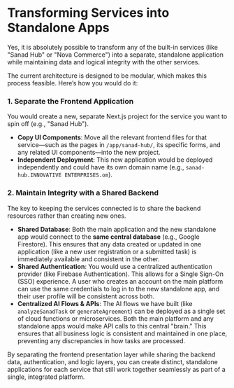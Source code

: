 # Transforming Services into Standalone Apps

Yes, it is absolutely possible to transform any of the built-in services (like "Sanad Hub" or "Nova Commerce") into a separate, standalone application while maintaining data and logical integrity with the other services.

The current architecture is designed to be modular, which makes this process feasible. Here’s how you would do it:

### 1. Separate the Frontend Application

You would create a new, separate Next.js project for the service you want to spin off (e.g., "Sanad Hub").

-   **Copy UI Components**: Move all the relevant frontend files for that service—such as the pages in `/app/sanad-hub/`, its specific forms, and any related UI components—into the new project.
-   **Independent Deployment**: This new application would be deployed independently and could have its own domain name (e.g., `sanad-hub.INNOVATIVE ENTERPRISES.om`).

### 2. Maintain Integrity with a Shared Backend

The key to keeping the services connected is to share the backend resources rather than creating new ones.

-   **Shared Database**: Both the main application and the new standalone app would connect to the **same central database** (e.g., Google Firestore). This ensures that any data created or updated in one application (like a new user registration or a submitted task) is immediately available and consistent in the other.
-   **Shared Authentication**: You would use a centralized authentication provider (like Firebase Authentication). This allows for a Single Sign-On (SSO) experience. A user who creates an account on the main platform can use the same credentials to log in to the new standalone app, and their user profile will be consistent across both.
-   **Centralized AI Flows & APIs**: The AI flows we have built (like `analyzeSanadTask` or `generateAgreement`) can be deployed as a single set of cloud functions or microservices. Both the main platform and any standalone apps would make API calls to this central "brain." This ensures that all business logic is consistent and maintained in one place, preventing any discrepancies in how tasks are processed.

By separating the frontend presentation layer while sharing the backend data, authentication, and logic layers, you can create distinct, standalone applications for each service that still work together seamlessly as part of a single, integrated platform.
